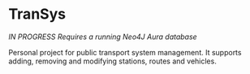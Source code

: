 # TranSys
*IN PROGRESS*
*Requires a running Neo4J Aura database*

Personal project for public transport system management. It supports adding, removing and modifying stations, routes and vehicles. 
